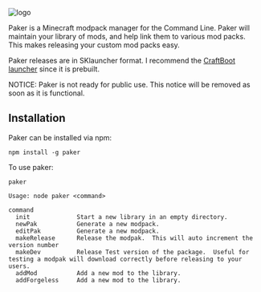 ![logo](http://i1279.photobucket.com/albums/y523/textcraft/May%202014%20-%204/5613fe85b14bfba8852c66a86088e4f28b21c76b2f26e018ee7d466a4e995762f3d3a91a2bf15498da39a3ee5e6b4b0d3255bfef95601890afd80709592f4dc7ad197f730ed6_zpse5ff3970.png)

Paker is a Minecraft modpack manager for the Command Line.
Paker will maintain your library of mods, and help link them to various mod packs.  This makes releasing your custom mod packs easy.

Paker releases are in SKlauncher format.  I recommend the [CraftBoot launcher](https://github.com/oxguy3/craftboot) since it is prebuilt.

NOTICE: Paker is not ready for public use. This notice will be removed as soon as it is functional.

## Installation
Paker can be installed via npm: 
```
npm install -g paker
```

To use paker:
```
paker

Usage: node paker <command>

command     
  init             Start a new library in an empty directory.
  newPak           Generate a new modpack.
  editPak          Generate a new modpack.
  makeRelease      Release the modpak.  This will auto increment the version number
  makeDev          Release Test version of the package.  Useful for testing a modpak will download correctly before releasing to your users.
  addMod           Add a new mod to the library.
  addForgeless     Add a new mod to the library.

```
